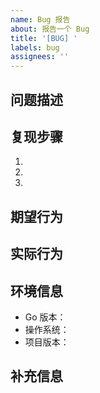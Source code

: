 ```yaml
---
name: Bug 报告
about: 报告一个 Bug
title: '[BUG] '
labels: bug
assignees: ''
---
```


## 问题描述

<!-- 清楚描述 Bug -->

## 复现步骤

1.
2.
3.

## 期望行为

<!-- 应该发生什么 -->

## 实际行为

<!-- 实际发生了什么 -->

## 环境信息

- Go 版本：<!-- `go version` -->
- 操作系统：<!-- 如 Linux, macOS, Windows -->
- 项目版本：<!-- 版本号或 git commit -->

## 补充信息

<!-- 其他相关信息 -->
